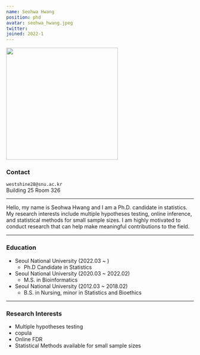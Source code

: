 ```yaml
---
name: Seohwa Hwang
position: phd
avatar: seohwa_hwang.jpeg
twitter:
joined: 2022-1
---
```


<img width="300" src="{{site.baseurl}}/images/people/{{page.avatar}}" data-action="zoom">

### Contact

<i class="fa fa-envelope-o"></i>  `westshine28@snu.ac.kr`<br>
<i class="fa fa-building"></i> Building 25 Room 326 <br>

<hr>

Hello, my name is Seohwa Hwang and I am a Ph.D. candidate in statistics. My research interests include multiple hypotheses testing, online inference, and statistical methods for small sample sizes.  I am highly motivated to conduct research that can help make meaningful contributions to the field.

<hr>

### Education

* Seoul National University (2022.03 ~ )
    - Ph.D Candidate in Statistics
* Seoul National University (2020.03 ~ 2022.02)
    - M.S. in Bioinformatics
* Seoul National University (2012.03 ~ 2018.02)
    - B.S. in Nursing, minor in Statistics and Bioethics

<hr>

### Research Interests

* Multiple hypotheses testing
* copula
* Online FDR
* Statistical Methods available for small sample sizes